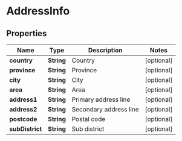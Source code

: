 

# AddressInfo


## Properties

| Name | Type | Description | Notes |
| - | - | - | - |
|**country** | **String** | Country |  [optional] |
|**province** | **String** | Province |  [optional] |
|**city** | **String** | City |  [optional] |
|**area** | **String** | Area |  [optional] |
|**address1** | **String** | Primary address line |  [optional] |
|**address2** | **String** | Secondary address line |  [optional] |
|**postcode** | **String** | Postal code |  [optional] |
|**subDistrict** | **String** | Sub district |  [optional] |



